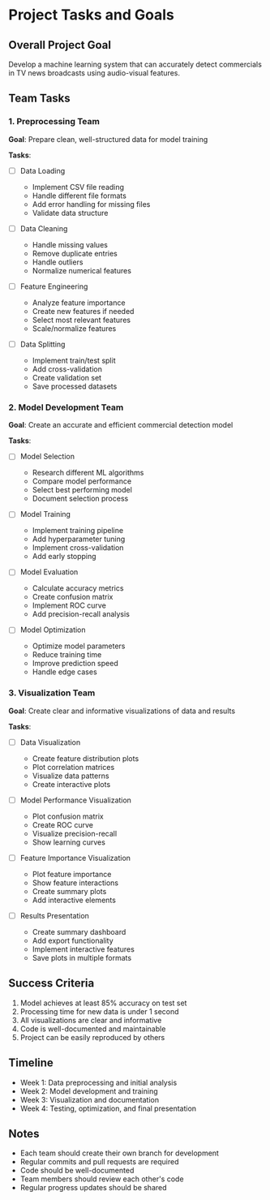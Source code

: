 # Project Tasks and Goals

## Overall Project Goal
Develop a machine learning system that can accurately detect commercials in TV news broadcasts using audio-visual features.

## Team Tasks

### 1. Preprocessing Team
**Goal**: Prepare clean, well-structured data for model training

**Tasks**:
- [ ] Data Loading
  - Implement CSV file reading
  - Handle different file formats
  - Add error handling for missing files
  - Validate data structure

- [ ] Data Cleaning
  - Handle missing values
  - Remove duplicate entries
  - Handle outliers
  - Normalize numerical features

- [ ] Feature Engineering
  - Analyze feature importance
  - Create new features if needed
  - Select most relevant features
  - Scale/normalize features

- [ ] Data Splitting
  - Implement train/test split
  - Add cross-validation
  - Create validation set
  - Save processed datasets

### 2. Model Development Team
**Goal**: Create an accurate and efficient commercial detection model

**Tasks**:
- [ ] Model Selection
  - Research different ML algorithms
  - Compare model performance
  - Select best performing model
  - Document selection process

- [ ] Model Training
  - Implement training pipeline
  - Add hyperparameter tuning
  - Implement cross-validation
  - Add early stopping

- [ ] Model Evaluation
  - Calculate accuracy metrics
  - Create confusion matrix
  - Implement ROC curve
  - Add precision-recall analysis

- [ ] Model Optimization
  - Optimize model parameters
  - Reduce training time
  - Improve prediction speed
  - Handle edge cases

### 3. Visualization Team
**Goal**: Create clear and informative visualizations of data and results

**Tasks**:
- [ ] Data Visualization
  - Create feature distribution plots
  - Plot correlation matrices
  - Visualize data patterns
  - Create interactive plots

- [ ] Model Performance Visualization
  - Plot confusion matrix
  - Create ROC curve
  - Visualize precision-recall
  - Show learning curves

- [ ] Feature Importance Visualization
  - Plot feature importance
  - Show feature interactions
  - Create summary plots
  - Add interactive elements

- [ ] Results Presentation
  - Create summary dashboard
  - Add export functionality
  - Implement interactive features
  - Save plots in multiple formats

## Success Criteria
1. Model achieves at least 85% accuracy on test set
2. Processing time for new data is under 1 second
3. All visualizations are clear and informative
4. Code is well-documented and maintainable
5. Project can be easily reproduced by others

## Timeline
- Week 1: Data preprocessing and initial analysis
- Week 2: Model development and training
- Week 3: Visualization and documentation
- Week 4: Testing, optimization, and final presentation

## Notes
- Each team should create their own branch for development
- Regular commits and pull requests are required
- Code should be well-documented
- Team members should review each other's code
- Regular progress updates should be shared 
